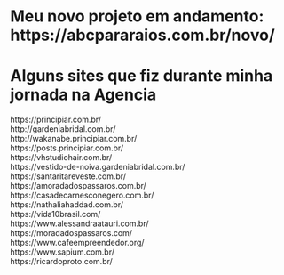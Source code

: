 <h1> Meu novo projeto em andamento:<br>
https://abcpararaios.com.br/novo/
</h1>


<h1> Alguns sites que fiz durante minha jornada na Agencia</h1>

<p>
https://principiar.com.br/ <br>
http://gardeniabridal.com.br/  <br>
http://wakanabe.principiar.com.br/ <br>
https://posts.principiar.com.br/ <br>
https://vhstudiohair.com.br/ <br>
https://vestido-de-noiva.gardeniabridal.com.br/ <br>
https://santaritareveste.com.br/ <br>
https://amoradadospassaros.com.br/ <br>
https://casadecarnesconegero.com.br/ <br>
https://nathaliahaddad.com.br/ <br>
https://vida10brasil.com/ <br>
https://www.alessandraatauri.com.br/ <br>
https://moradadospassaros.com/ <br>
https://www.cafeempreendedor.org/ <br>
https://www.sapium.com.br/ <br>
https://ricardoproto.com.br/ <br>
</p>
